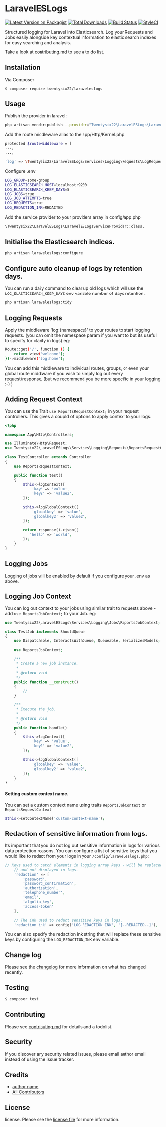 # LaravelESLogs

[![Latest Version on Packagist][ico-version]][link-packagist]
[![Total Downloads][ico-downloads]][link-downloads]
[![Build Status][ico-travis]][link-travis]
[![StyleCI][ico-styleci]][link-styleci]

Structured logging for Laravel into Elasticsearch.  Log your Requests and Jobs easily alongside key contextual information to elastic search indexes for easy searching and analysis.



Take a look at [contributing.md](contributing.md) to see a to do list.

## Installation

Via Composer

``` bash
$ composer require twentysix22/laraveleslogs
```

## Usage

Publish the provider in laravel:
``` bash
php artisan vendor:publish --provider="Twentysix22\LaravelESLogs\LaravelESLogsServiceProvider"
```
Add the route middleware alias to the app/Http/Kernel.php
``` bash
protected $routeMiddleware = [
...,
...,

'log' => \Twentysix22\LaravelESLogs\Services\Logging\Requests\LogRequest::class,
```
Configure .env
``` bash
LOG_GROUP=some-group
LOG_ELASTICSEARCH_HOST=localhost:9200
LOG_ELASTICSEARCH_KEEP_DAYS=5
LOG_JOBS=true
LOG_JOB_ATTEMPTS=true
LOG_REQUESTS=true
LOG_REDACTION_INK=REDACTED
```
Add the service provider to your providers array in config/app.php
``` bash
\Twentysix22\LaravelESLogs\LaravelESLogsServiceProvider::class,
```


## Initialise the Elasticsearch indices.
``` bash 
php artisan laraveleslogs:configure
```

## Configure auto cleanup of logs by retention days.
You can run a daily command to clear up old logs which will use the `LOG_ELASTICSEARCH_KEEP_DAYS` env variable number of days retention.
``` bash 
php artisan laraveleslogs:tidy
```

## Logging Requests
Apply the middleware 'log:{namespace}' to your routes to start logging requests. (you can omit the namespace param if you want to but its useful to specify for clarity in logs)
eg:
``` bash 
Route::get('/', function () {
    return view('welcome');
})->middleware('log:home');
```

You can add this middleware to individual routes, groups, or even your global route middlware if you wish to simply log out every request/response. (but we recommend you be more specific in your logging :-) ) 
## Adding Request Context
You can use the Trait `use ReportsRequestContext;` in your request controllers.  This gives a coupld of options to apply context to your logs.

``` php 
<?php

namespace App\Http\Controllers;

use Illuminate\Http\Request;
use Twentysix22\LaravelESLogs\Services\Logging\Requests\ReportsRequestContext;

class TestController extends Controller
{
    use ReportsRequestContext;

    public function test()
    {
        $this->logContext([
            'key' => 'value',
            'key2' => 'value2',
        ]);

        $this->logGlobalContext([
            'globalkey' => 'value',
            'globalkey2' => 'value2',
        ]);

        return response()->json([
           'hello' => 'world',
        ]);
    }
}
```


## Logging Jobs
Logging of jobs will be enabled by default if you configure your .env as above.

## Logging Job Context
You can log out context to your jobs using similar trait to requests above - add `use ReportsJobContext;` to your Job.
eg:
``` php 
use Twentysix22\LaravelESLogs\Services\Logging\Jobs\ReportsJobContext;

class TestJob implements ShouldQueue
{
    use Dispatchable, InteractsWithQueue, Queueable, SerializesModels;
    
    use ReportsJobContext;

    /**
     * Create a new job instance.
     *
     * @return void
     */
    public function __construct()
    {
        //
    }

    /**
     * Execute the job.
     *
     * @return void
     */
    public function handle()
    {
        $this->logContext([
            'key' => 'value',
            'key2' => 'value2',
        ]);

        $this->logGlobalContext([
            'globalkey' => 'value',
            'globalkey2' => 'value2',
        ]);
    }
}
```

#### Setting custom context name.
You can set a custom context name using traits `ReportsJobContext` or `ReportsRequestContext` 
``` php 
$this->setContextName('custom-context-name');
```


## Redaction of sensitive information from logs.
Its important that you do not log out sensitive information in logs for various data protection reasons.  You can configure a list of sensitive keys that you would like to redact from your logs in your `/config/laraveleslogs.php`:

``` php 
// Keys used to catch elements in logging array keys - will be replaced with redaction ink
    // and not displayed in logs.
    'redaction' => [
        'password',
        'password_confirmation',
        'authorization',
        'telephone_number',
        'email',
        'algolia_key',
        'access-token'
    ],

    // The ink used to redact sensitive keys in logs.
    'redaction_ink' => config('LOG_REDACTION_INK', '[--REDACTED--]'),
```

You can also specify the redaction ink string that will replace these sensitive keys by configuring the `LOG_REDACTION_INK` env variable.

## Change log

Please see the [changelog](changelog.md) for more information on what has changed recently.

## Testing

``` bash
$ composer test
```

## Contributing

Please see [contributing.md](contributing.md) for details and a todolist.

## Security

If you discover any security related issues, please email author email instead of using the issue tracker.

## Credits

- [author name][link-author]
- [All Contributors][link-contributors]

## License

license. Please see the [license file](license.md) for more information.

[ico-version]: https://img.shields.io/packagist/v/twentysix22/laraveleslogs.svg?style=flat-square
[ico-downloads]: https://img.shields.io/packagist/dt/twentysix22/laraveleslogs.svg?style=flat-square
[ico-travis]: https://img.shields.io/travis/twentysix22/laraveleslogs/master.svg?style=flat-square
[ico-styleci]: https://styleci.io/repos/12345678/shield

[link-packagist]: https://packagist.org/packages/twentysix22/laraveleslogs
[link-downloads]: https://packagist.org/packages/twentysix22/laraveleslogs
[link-travis]: https://travis-ci.org/twentysix22/laraveleslogs
[link-styleci]: https://styleci.io/repos/12345678
[link-author]: https://github.com/twentysix22
[link-contributors]: ../../contributors
